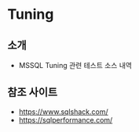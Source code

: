 #  Tuning
## 소개 
- MSSQL Tuning 관련 테스트 소스 내역
## 참조 사이트
- https://www.sqlshack.com/
- https://sqlperformance.com/
